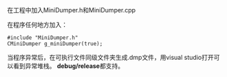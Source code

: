 在工程中加入MiniDumper.h和MiniDumper.cpp

在程序任何地方加入：


	#include "MiniDumper.h"
	CMiniDumper g_miniDumper(true);


当程序异常后，在可执行文件同级文件夹生成.dmp文件，用visual studio打开可以看到异常堆栈。
**debug/release**都支持。
